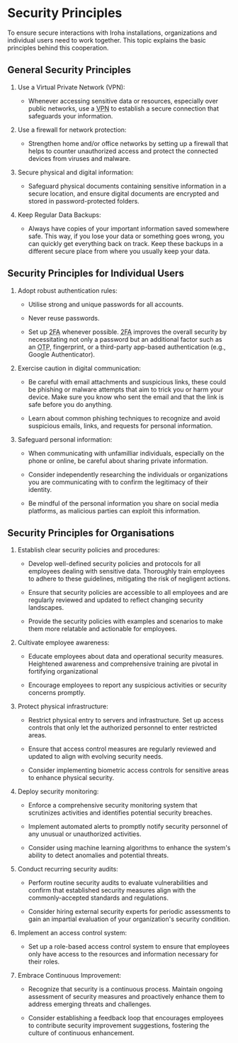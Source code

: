 # Security Principles

To ensure secure interactions with Iroha installations, organizations and individual users need to work together. This topic explains the basic principles behind this cooperation.

## General Security Principles

1. Use a Virtual Private Network (VPN):

    - Whenever accessing sensitive data or resources, especially over public networks, use a <abbr title="Virtual Private Network">VPN</abbr> to establish a secure connection that safeguards your information.

2. Use a firewall for network protection:

    - Strengthen home and/or office networks by setting up a firewall that helps to counter unauthorized access and protect the connected devices from viruses and malware.

3. Secure physical and digital information:

    - Safeguard physical documents containing sensitive information in a secure location, and ensure digital documents are encrypted and stored in password-protected folders.

4. Keep Regular Data Backups:

    - Always have copies of your important information saved somewhere safe. This way, if you lose your data or something goes wrong, you can quickly get everything back on track. Keep these backups in a different secure place from where you usually keep your data.

## Security Principles for Individual Users

1. Adopt robust authentication rules:

    - Utilise strong and unique passwords for all accounts.

    - Never reuse passwords.

    - Set up <abbr title="Two-Factor Authentication">2FA</abbr> whenever possible. <abbr title="Two-Factor Authentication">2FA</abbr> improves the overall security by necessitating not only a password but an additional factor such as an <abbr title="One-Time Password">OTP</abbr>, fingerprint, or a third-party app-based authentication (e.g., Google Authenticator).

2. Exercise caution in digital communication:

    - Be careful with email attachments and suspicious links, these could be phishing or malware attempts that aim to trick you or harm your device. Make sure you know who sent the email and that the link is safe before you do anything.

    - Learn about common phishing techniques to recognize and avoid suspicious emails, links, and requests for personal information.

3. Safeguard personal information:

    - When communicating with unfamilliar individuals, especially on the phone or online, be careful about sharing private information.

    - Consider independently researching the individuals or organizations you are communicating with to confirm the legitimacy of their identity.

    - Be mindful of the personal information you share on social media platforms, as malicious parties can exploit this information.

## Security Principles for Organisations

1. Establish clear security policies and procedures:

    - Develop well-defined security policies and protocols for all employees dealing with sensitive data. Thoroughly train employees to adhere to these guidelines, mitigating the risk of negligent actions.

    - Ensure that security policies are accessible to all employees and are regularly reviewed and updated to reflect changing security landscapes.

    - Provide the security policies with examples and scenarios to make them more relatable and actionable for employees.

2. Cultivate employee awareness:

    - Educate employees about data and operational security measures. Heightened awareness and comprehensive training are pivotal in fortifying organizational
 

    - Encourage employees to report any suspicious activities or security concerns promptly.

3. Protect physical infrastructure:

    - Restrict physical entry to servers and infrastructure. Set up access controls that only let the authorized personnel to enter restricted areas.

    - Ensure that access control measures are regularly reviewed and updated to align with evolving security needs.

    - Consider implementing biometric access controls for sensitive areas to enhance physical security.

4. Deploy security monitoring:

    - Enforce a comprehensive security monitoring system that scrutinizes activities and identifies potential security breaches.

    - Implement automated alerts to promptly notify security personnel of any unusual or unauthorized activities.

    - Consider using machine learning algorithms to enhance the system's ability to detect anomalies and potential threats.

5. Conduct recurring security audits:

    - Perform routine security audits to evaluate vulnerabilities and confirm that established security measures align with the commonly-accepted standards and regulations.

    - Consider hiring external security experts for periodic assessments to gain an impartial evaluation of your organization's security condition.

6. Implement an access control system:

    - Set up a role-based access control system to ensure that employees only have access to the resources and information necessary for their roles.

7. Embrace Continuous Improvement:

    - Recognize that security is a continuous process. Maintain ongoing assessment of security measures and proactively enhance them to address emerging threats and challenges.

    - Consider establishing a feedback loop that encourages employees to contribute security improvement suggestions, fostering the culture of continuous enhancement.
